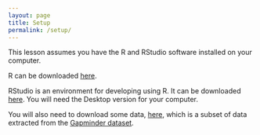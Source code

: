 ```yaml
---
layout: page
title: Setup
permalink: /setup/
---
```


This lesson assumes you have the R and RStudio software installed on your
computer.

R can be downloaded [here][r].

RStudio is an environment for developing using R. It can be downloaded
[here][r-studio]. You will need the Desktop version for your computer.

You will also need to download some data, [here][data], which is a subset of
data extracted from the [Gapminder dataset][gapminder].

[r]: https://cran.r-project.org/mirrors.html
[r-studio]: https://www.rstudio.com/products/rstudio/download/
[data]: {{site.baseurl}}/data/gapminder_all.csv
[gapminder]: http://www.gapminder.org/data/